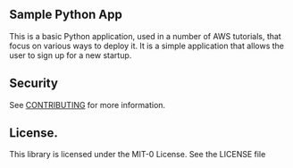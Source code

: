 ## Sample Python App

This is a basic Python application, used in a number of AWS tutorials, that focus on various ways to deploy it. It is a simple application that allows the user to sign up for a new startup.

## Security

See [CONTRIBUTING](CONTRIBUTING.md#security-issue-notifications) for more information.

## License.

This library is licensed under the MIT-0 License. See the LICENSE file
